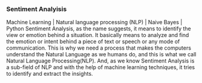 ### Sentiment Analyisis
Machine Learning | Natural language processing (NLP) |  Naive Bayes | Python Sentiment Analysis, as the name suggests, it means to identify the view or emotion behind a situation. It basically means to analyze and find the emotion or intent behind a piece of text or speech or any mode of communication. This is why we need a process that makes the computers understand the Natural Language as we humans do, and this is what we call Natural Language Processing(NLP). And, as we know Sentiment Analysis is a sub-field of NLP and with the help of machine learning techniques, it tries to identify and extract the insights.
